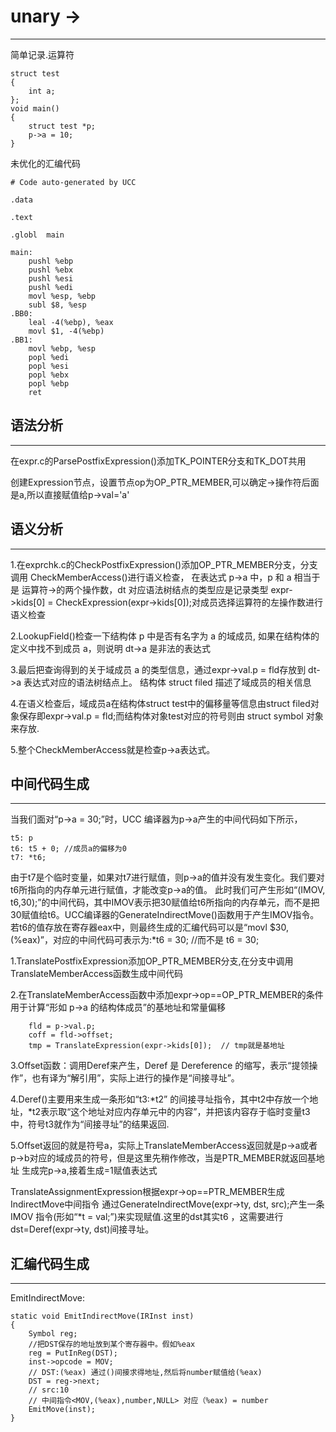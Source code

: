 # unary ->
---
简单记录.运算符
```
struct test
{
    int a;
};
void main()
{
    struct test *p;
    p->a = 10;
}
```
未优化的汇编代码
```
# Code auto-generated by UCC

.data

.text

.globl	main

main:
	pushl %ebp
	pushl %ebx
	pushl %esi
	pushl %edi
	movl %esp, %ebp
	subl $8, %esp
.BB0:
	leal -4(%ebp), %eax
	movl $1, -4(%ebp)
.BB1:
	movl %ebp, %esp
	popl %edi
	popl %esi
	popl %ebx
	popl %ebp
	ret

```

## 语法分析
---
在expr.c的ParsePostfixExpression()添加TK_POINTER分支和TK_DOT共用

创建Expression节点，设置节点op为OP_PTR_MEMBER,可以确定->操作符后面是a,所以直接赋值给p->val='a'

## 语义分析
---
1.在exprchk.c的CheckPostfixExpression()添加OP_PTR_MEMBER分支，分支调用 CheckMemberAccess()进行语义检查，
在表达式 p->a 中，p 和 a 相当于是 运算符->的两个操作数，dt 对应语法树结点的类型应是记录类型
expr->kids[0] = CheckExpression(expr->kids[0]);对成员选择运算符的左操作数进行语义检查

2.LookupField()检查一下结构体 p 中是否有名字为 a 的域成员, 如果在结构体的定义中找不到成员 a，则说明 dt->a 是非法的表达式

3.最后把查询得到的关于域成员 a 的类型信息，通过expr->val.p = fld存放到 dt->a 表达式对应的语法树结点上。 结构体 struct filed 描述了域成员的相关信息

4.在语义检查后，域成员a在结构体struct test中的偏移量等信息由struct filed对象保存即expr->val.p = fld;而结构体对象test对应的符号则由 struct symbol 对象来存放.

5.整个CheckMemberAccess就是检查p->a表达式。

## 中间代码生成
---
当我们面对“p->a = 30;”时，UCC 编译器为p->a产生的中间代码如下所示，
```
t5: p
t6: t5 + 0; //成员a的偏移为0
t7: *t6;
```
由于t7是个临时变量，如果对t7进行赋值，则p->a的值并没有发生变化。我们要对t6所指向的内存单元进行赋值，才能改变p->a的值。
此时我们可产生形如“(IMOV, t6,30);”的中间代码，其中IMOV表示把30赋值给t6所指向的内存单元，而不是把30赋值给t6。UCC编译器的GenerateIndirectMove()函数用于产生IMOV指令。若t6的值存放在寄存器eax中，则最终生成的汇编代码可以是“movl $30, (%eax)”，对应的中间代码可表示为:*t6 = 30; //而不是 t6 = 30;

1.TranslatePostfixExpression添加OP_PTR_MEMBER分支,在分支中调用TranslateMemberAccess函数生成中间代码

2.在TranslateMemberAccess函数中添加expr->op==OP_PTR_MEMBER的条件用于计算“形如 p->a 的结构体成员”的基地址和常量偏移
```
    fld = p->val.p;
    coff = fld->offset;
    tmp = TranslateExpression(expr->kids[0]);  // tmp就是基地址
```

3.Offset函数：调用Deref来产生，Deref 是 Dereference 的缩写，表示“提领操作”，也有译为“解引用”，实际上进行的操作是“间接寻址”。

4.Deref()主要用来生成一条形如“t3:\*t2” 的间接寻址指令，其中t2中存放一个地址，\*t2表示取“这个地址对应内存单元中的内容”，并把该内容存于临时变量t3中，符号t3就作为“间接寻址”的结果返回.

5.Offset返回的就是符号a，实际上TranslateMemberAccess返回就是p->a或者p->b对应的域成员的符号，但是这里先稍作修改，当是PTR_MEMBER就返回基地址
生成完p->a,接着生成=1赋值表达式

TranslateAssignmentExpression根据expr->op==PTR_MEMBER生成IndirectMove中间指令
通过GenerateIndirectMove(expr->ty, dst, src);产生一条 IMOV 指令(形如“*t = val;”)来实现赋值.这里的dst其实t6
，这需要进行dst=Deref(expr->ty, dst)间接寻址。

## 汇编代码生成
---
EmitIndirectMove:
```
static void EmitIndirectMove(IRInst inst)
{
	Symbol reg;
    //把DST保存的地址放到某个寄存器中。假如%eax
	reg = PutInReg(DST);
	inst->opcode = MOV;
    // DST:(%eax) 通过()间接求得地址,然后将number赋值给(%eax)
	DST = reg->next;
    // src:10
    // 中间指令<MOV,(%eax),number,NULL> 对应（%eax) = number
	EmitMove(inst);
}
```
